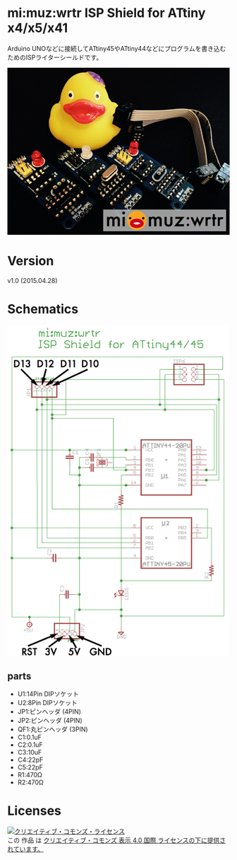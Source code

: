# mi:muz:wrtr ISP Shield for ATtiny x4/x5/x41

Arduino UNOなどに接続してATtiny45やATtiny44などにプログラムを書き込むためのISPライターシールドです。

![mi:muz:wrtr](mimuz-wrtr-img.png)

# Version

v1.0 (2015.04.28)

# Schematics

![mimuz-wrtr.png](mimuz-wrtr.png)

## parts

- U1:14Pin DIPソケット
- U2:8Pin DIPソケット
- JP1:ピンヘッダ (4PIN)
- JP2:ピンヘッダ (4PIN)
- QF1:丸ピンヘッダ (3PIN)
- C1:0.1uF
- C2:0.1uF
- C3:10uF
- C4:22pF
- C5:22pF
- R1:470Ω
- R2:470Ω

# Licenses

<a rel="license" href="http://creativecommons.org/licenses/by/4.0/"><img alt="クリエイティブ・コモンズ・ライセンス" style="border-width:0" src="https://i.creativecommons.org/l/by/4.0/88x31.png" /></a><br />この 作品 は <a rel="license" href="http://creativecommons.org/licenses/by/4.0/">クリエイティブ・コモンズ 表示 4.0 国際 ライセンスの下に提供されています。</a>







